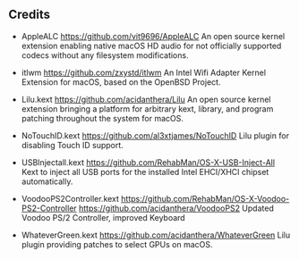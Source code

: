 ## Credits

- AppleALC
  https://github.com/vit9696/AppleALC
  An open source kernel extension enabling native macOS HD audio for not officially supported codecs without any filesystem modifications.
- itlwm
  https://github.com/zxystd/itlwm
  An Intel Wifi Adapter Kernel Extension for macOS, based on the OpenBSD Project.

- Lilu.kext
  https://github.com/acidanthera/Lilu
  An open source kernel extension bringing a platform for arbitrary kext, library, and program patching throughout the system for macOS.
- NoTouchID.kext
  https://github.com/al3xtjames/NoTouchID
  Lilu plugin for disabling Touch ID support.
- USBInjectall.kext
  https://github.com/RehabMan/OS-X-USB-Inject-All
  Kext to inject all USB ports for the installed Intel EHCI/XHCI chipset automatically.
- VoodooPS2Controller.kext
  https://github.com/RehabMan/OS-X-Voodoo-PS2-Controller
  https://github.com/acidanthera/VoodooPS2
  Updated Voodoo PS/2 Controller, improved Keyboard
- WhateverGreen.kext
  https://github.com/acidanthera/WhateverGreen
  Lilu plugin providing patches to select GPUs on macOS.